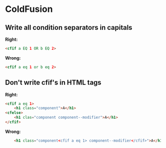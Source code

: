 # ColdFusion

## Write all condition separators in capitals

**Right:**
```html
<cfif a EQ 1 OR b EQ 2>
```

**Wrong:**
```html
<cfif a eq 1 or b eq 2>
```

## Don't write cfif's in HTML tags

**Right:**
```html
<cfif a eq 1>
    <h1 class="component">A</h1>
<cfelse>
    <h1 clas="component component--modifier">A</h1>
</cfif>
```

**Wrong:**
```html
    <h1 class="component<cfif a eq 1> component--modifier</cfif>">A</h1>
```